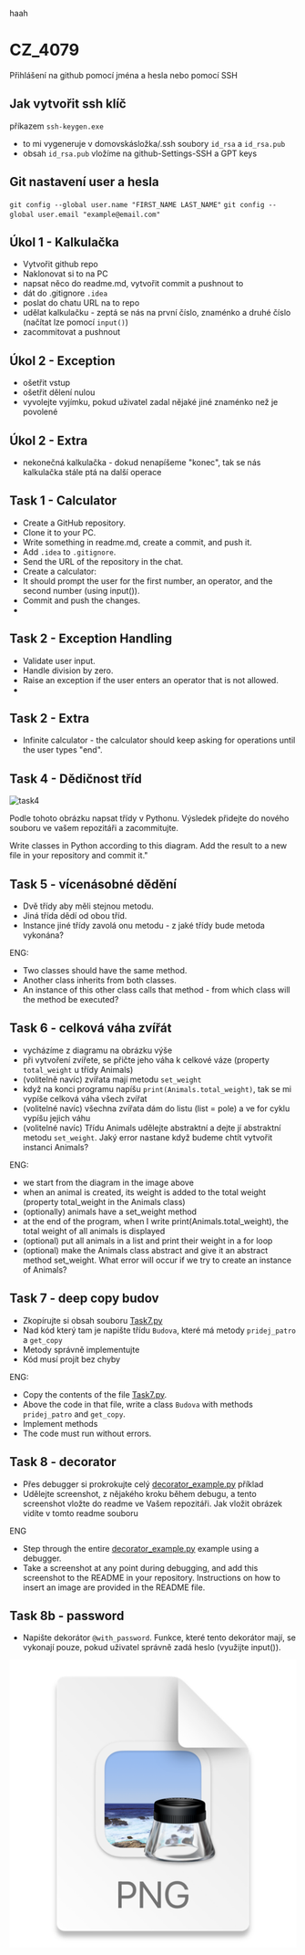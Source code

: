 haah




# CZ_4079

Přihlášení na github pomocí jména a hesla nebo pomocí SSH

## Jak vytvořit ssh klíč


příkazem `ssh-keygen.exe`
- to mi vygeneruje v domovskásložka/.ssh soubory `id_rsa` a `id_rsa.pub`
- obsah `id_rsa.pub` vložíme na github-Settings-SSH a GPT keys

## Git nastavení user a hesla
`git config --global user.name "FIRST_NAME LAST_NAME"`
`git config --global user.email "example@email.com"`


## Úkol 1 - Kalkulačka

- Vytvořit github repo
- Naklonovat si to na PC
- napsat něco do readme.md, vytvořit commit a pushnout to
- dát do .gitignore `.idea`
- poslat do chatu URL na to repo
- udělat kalkulačku - zeptá se nás na první číslo, znaménko a druhé číslo (načítat lze pomocí `input()`)
- zacommitovat a pushnout

## Úkol 2 - Exception
- ošetřit vstup
- ošetřit dělení nulou
- vyvolejte vyjímku, pokud uživatel zadal nějaké jiné znaménko než je povolené

## Úkol 2 - Extra
- nekonečná kalkulačka - dokud nenapíšeme "konec", tak se nás kalkulačka stále ptá na další operace

## Task 1 - Calculator

- Create a GitHub repository.
- Clone it to your PC.
- Write something in readme.md, create a commit, and push it.
- Add `.idea` to `.gitignore`.
- Send the URL of the repository in the chat.
- Create a calculator:
- It should prompt the user for the first number, an operator, and the second number (using input()).
- Commit and push the changes.
- 
## Task 2 - Exception Handling

- Validate user input.
- Handle division by zero.
- Raise an exception if the user enters an operator that is not allowed.
- 
## Task 2 - Extra

- Infinite calculator - the calculator should keep asking for operations until the user types "end".

## Task 4 - Dědičnost tříd
![task4](task4.png)

Podle tohoto obrázku napsat třídy v Pythonu. Výsledek přidejte do nového souboru ve vašem repozitáři a zacommitujte.

Write classes in Python according to this diagram. Add the result to a new file in your repository and commit it."

## Task 5 - vícenásobné dědění
- Dvě třídy aby měli stejnou metodu.
- Jiná třída dědí od obou tříd.
- Instance jiné třídy zavolá onu metodu - z jaké třídy bude metoda vykonána?

ENG:
- Two classes should have the same method.
- Another class inherits from both classes.
- An instance of this other class calls that method - from which class will the method be executed?

## Task 6 - celková váha zvířát
- vycházíme z diagramu na obrázku výše
- při vytvoření zvířete, se přičte jeho váha k celkové váze (property `total_weight` u třídy Animals)
- (volitelně navíc) zvířata mají metodu `set_weight`
- když na konci programu napíšu `print(Animals.total_weight)`, tak se mi vypíše celková váha všech zvířat
- (volitelné navíc) všechna zvířata dám do listu (list = pole) a ve for cyklu vypíšu jejich váhu
- (volitelné navíc) Třídu Animals udělejte abstraktní a dejte jí abstraktní metodu `set_weight`. Jaký error nastane když budeme chtít vytvořit instanci Animals?

ENG:
- we start from the diagram in the image above
- when an animal is created, its weight is added to the total weight (property total_weight in the Animals class)
- (optionally) animals have a set_weight method
- at the end of the program, when I write print(Animals.total_weight), the total weight of all animals is displayed
- (optional) put all animals in a list and print their weight in a for loop
- (optional) make the Animals class abstract and give it an abstract method set_weight. What error will occur if we try to create an instance of Animals?

## Task 7 - deep copy budov
- Zkopírujte si obsah souboru [Task7.py](https://github.com/alifuk/CZ_4079/blob/main/Task7.py)
- Nad kód který tam je napište třídu `Budova`, které má metody `pridej_patro` a `get_copy`
- Metody správně implementujte
- Kód musí projít bez chyby

ENG:
- Copy the contents of the file [Task7.py](https://github.com/alifuk/CZ_4079/blob/main/Task7.py).
- Above the code in that file, write a class `Budova` with methods `pridej_patro` and `get_copy`.
- Implement methods
- The code must run without errors.

## Task 8 - decorator
- Přes debugger si prokrokujte celý [decorator_example.py](https://github.com/alifuk/CZ_4079/blob/main/decorator_example.py) příklad
- Udělejte screenshot, z nějakého kroku během debugu, a tento screenshot vložte do readme ve Vašem repozitáři. Jak vložit obrázek vidíte v tomto readme souboru

ENG
- Step through the entire [decorator_example.py](https://github.com/alifuk/CZ_4079/blob/main/decorator_example.py) example using a debugger.
- Take a screenshot at any point during debugging, and add this screenshot to the README in your repository. Instructions on how to insert an image are provided in the README file.

## Task 8b - password
- Napište dekorátor `@with_password`. Funkce, které tento dekorátor mají, se vykonají pouze, pokud uživatel správně zadá heslo (využijte input()).

![img.png](img.png)